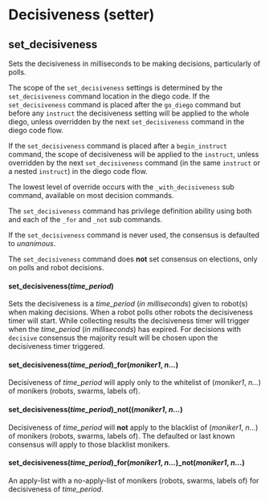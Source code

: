 # Decisiveness (setter)


## set_decisiveness
Sets the decisiveness in milliseconds to be making decisions, particularly of polls.

The scope of the ```set_decisiveness```  settings is determined by the ```set_decisiveness``` command location in the diego code.  If the ```set_decisiveness``` command is placed after the ```go_diego``` command but before any ```instruct``` the decisiveness setting will be applied to the whole diego, unless overridden by the next ```set_decisiveness``` command in the diego code flow.

If the ```set_decisiveness``` command is placed after a ```begin_instruct``` command, the scope of decisiveness will be applied to the ```instruct```, unless overridden by the next ```set_decisiveness``` command (in the same ```instruct``` or a nested ```instruct```) in the diego code flow.

The lowest level of override occurs with the ```_with_decisiveness``` sub command, available on most decision commands.

The ```set_decisiveness``` command has privilege definition ability using both and each of the ```_for``` and  ```_not``` sub commands.

If the  ```set_decisiveness``` command is never used, the consensus is defaulted to *unanimous*.

The ```set_decisiveness``` command does **not** set consensus on elections, only on polls and robot decisions.

#### set_decisiveness(*time_period*)
Sets the decisiveness is a *time_period* (*in milliseconds*) given to robot(s) when making decisions.  When a robot polls other robots the decisiveness timer will start.  While collecting results the decisiveness timer will trigger when the *time_period* (*in milliseconds*) has expired.  For decisions with  ```decisive```  consensus the majority result will be chosen upon the decisiveness timer triggered.
#### set_decisiveness(*time_period*)_for(*moniker1*, *n…*)
Decisiveness of *time_period* will apply only to the whitelist of (*moniker1*, *n…*) of monikers (robots, swarms, labels of).
#### set_decisiveness(*time_period*)_not((*moniker1*, *n…*)
Decisiveness of *time_period* will **not** apply to the blacklist of (*moniker1*, *n…*) of monikers (robots, swarms, labels of).  The defaulted or last known consensus will apply to those blacklist monikers.
#### set_decisiveness(*time_period*)_for(*moniker1*, *n…*)_not(*moniker1*, *n…*)
An apply-list with a no-apply-list of monikers (robots, swarms, labels of) for decisiveness of *time_period*.
